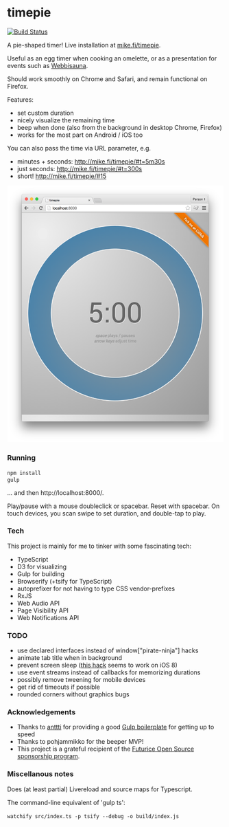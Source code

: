 timepie
=======

[![Build Status](https://travis-ci.org/mieky/timepie.svg?branch=master)](https://travis-ci.org/mieky/timepie)

A pie-shaped timer! Live installation at [mike.fi/timepie](http://mike.fi/timepie/).

Useful as an egg timer when cooking an omelette, or as a presentation for events such as [Webbisauna](http://www.webbisauna.fi/).

Should work smoothly on Chrome and Safari, and remain functional on Firefox.

Features:
- set custom duration
- nicely visualize the remaining time
- beep when done (also from the background in desktop Chrome, Firefox)
- works for the most part on Android / iOS too

You can also pass the time via URL parameter, e.g.
- minutes + seconds: http://mike.fi/timepie/#t=5m30s
- just seconds: http://mike.fi/timepie/#t=300s
- short! http://mike.fi/timepie/#15

![Screenshot](https://github.com/mieky/timepie/raw/master/screenshot.png)

### Running

```
npm install
gulp
```

... and then http://localhost:8000/.

Play/pause with a mouse doubleclick or spacebar. Reset with spacebar.
On touch devices, you scan swipe to set duration, and double-tap to play.

### Tech

This project is mainly for me to tinker with some fascinating tech:

- TypeScript
- D3 for visualizing
- Gulp for building
- Browserify (+tsify for TypeScript)
- autoprefixer for not having to type CSS vendor-prefixes
- RxJS
- Web Audio API
- Page Visibility API
- Web Notifications API

### TODO

- use declared interfaces instead of window["pirate-ninja"] hacks
- animate tab title when in background
- prevent screen sleep ([this hack](http://jsbin.com/dubezaqu/3/) seems to work on iOS 8)
- use event streams instead of callbacks for memorizing durations
- possibly remove tweening for mobile devices
- get rid of timeouts if possible
- rounded corners without graphics bugs

### Acknowledgements

- Thanks to [anttti](https://github.com/anttti) for providing a good [Gulp boilerplate](https://gist.github.com/anttti/a387fa2c87b34de5d9f8) for getting up to speed
- Thanks to pohjammikko for the beeper MVP!
- This project is a grateful recipient of the [Futurice Open Source sponsorship program](http://futurice.com/blog/sponsoring-free-time-open-source-activities).

### Miscellanous notes

Does (at least partial) Livereload and source maps for Typescript.

The command-line equivalent of 'gulp ts':

```watchify src/index.ts -p tsify --debug -o build/index.js```
